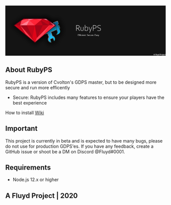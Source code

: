 ![RubyPS](https://raw.githubusercontent.com/NotFluyd/RubyPS/main/rubypsbanner.png)

## About RubyPS

RubyPS is a version of Cvolton's GDPS master, but to be designed more secure and run more efficently

- Secure: RubyPS includes many features to ensure your players have the best experience

How to install [Wiki](https://wiki.weewoo.net/wiki/Protocol)

## Important

This project is currently in beta and is expected to have many bugs, please do not use for production GDPS'es. If you have any feedback, create a GitHub issue or shoot be a DM on Discord @Fluyd#0001.

## Requirements
- Node.js 12.x or higher

## A Fluyd Project | 2020

